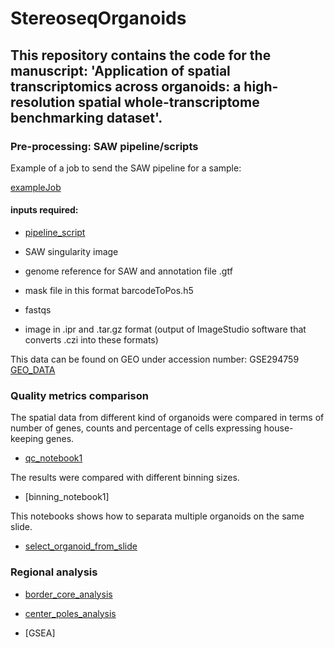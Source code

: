 # StereoseqOrganoids

## This repository contains the code for the manuscript: 'Application of spatial transcriptomics across organoids: a high-resolution spatial whole-transcriptome benchmarking dataset'.

### Pre-processing: SAW pipeline/scripts

Example of a job to send the SAW pipeline for a sample: 

  [exampleJob](https://github.com/Ramialison-Lab/StereoseqOrganoids/blob/main/run_stereopipeline_stitched_allsamples.sh)

#### inputs required: 

- [pipeline_script](https://github.com/Ramialison-Lab/StereoseqOrganoids/blob/main/stereoPipeline_v6.12.sh)
  
- SAW singularity image
  
- genome reference for SAW and annotation file .gtf
  
- mask file in this format barcodeToPos.h5
  
- fastqs
- image in .ipr and .tar.gz format (output of ImageStudio software that converts .czi into these formats)
  
This data can be found on GEO under accession number: GSE294759
[GEO_DATA](https://url.au.m.mimecastprotect.com/s/8oK3Cq717ycnrQ7giqCMcEkGoG?domain=ncnbi.nlm.nih.gov)
  
### Quality metrics comparison

The spatial data from different kind of organoids were compared in terms of number of genes, counts and percentage of cells expressing house-keeping genes. 

- [qc_notebook1](https://github.com/Ramialison-Lab/StereoseqOrganoids/blob/main/STOMICs_FIG1.ipynb)

The results were compared with different binning sizes.

- [binning_notebook1]

This notebooks shows how to separata multiple organoids on the same slide.

- [select_organoid_from_slide](https://github.com/Ramialison-Lab/StereoseqOrganoids/blob/main/separateorganoids.ipynb)
  
### Regional analysis

- [border_core_analysis](https://github.com/Ramialison-Lab/StereoseqOrganoids/blob/main/border_core_brainHD.ipynb)

- [center_poles_analysis](https://github.com/Ramialison-Lab/StereoseqOrganoids/blob/main/dyno_DMK_VS_CTRL.html)

- [GSEA]
